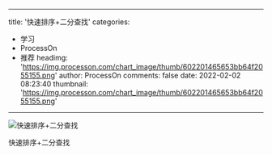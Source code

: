 
---
title: '快速排序+二分查找'
categories: 
 - 学习
 - ProcessOn
 - 推荐
headimg: 'https://img.processon.com/chart_image/thumb/602201465653bb64f2055155.png'
author: ProcessOn
comments: false
date: 2022-02-02 08:23:40
thumbnail: 'https://img.processon.com/chart_image/thumb/602201465653bb64f2055155.png'
---

<div>   
<img class="thumb" alt="快速排序+二分查找" src="https://img.processon.com/chart_image/thumb/602201465653bb64f2055155.png" referrerpolicy="no-referrer">
<p>快速排序+二分查找</p>  
</div>
            